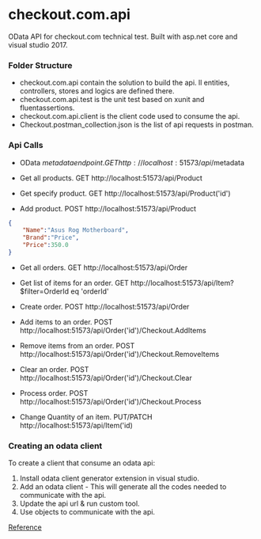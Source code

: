 # checkout.com.api
OData API for checkout.com technical test. Built with asp.net core and visual studio 2017.

### Folder Structure
- checkout.com.api contain the solution to build the api. ll entities, controllers, stores and logics are defined there.
- checkout.com.api.test is the unit test based on xunit and fluentassertions.
- checkout.com.api.client is the client code used to consume the api.
- Checkout.postman_collection.json is the list of api requests in postman.

### Api Calls
- OData $metadata endpoint.
GET http://localhost:51573/api/$metadata

- Get all products.
GET http://localhost:51573/api/Product

- Get specify product.
GET http://localhost:51573/api/Product('id')

- Add product.
POST http://localhost:51573/api/Product

```json
{
    "Name":"Asus Rog Motherboard",
    "Brand":"Price",
    "Price":350.0
}
```

- Get all orders.
GET http://localhost:51573/api/Order

- Get list of items for an order.
GET http://localhost:51573/api/Item?$filter=OrderId eq 'orderId'

- Create order.
POST http://localhost:51573/api/Order

- Add items to an order.
POST http://localhost:51573/api/Order('id')/Checkout.AddItems

- Remove items from an order.
POST http://localhost:51573/api/Order('id')/Checkout.RemoveItems

- Clear an order.
POST http://localhost:51573/api/Order('id')/Checkout.Clear

- Process order.
POST http://localhost:51573/api/Order('id')/Checkout.Process

- Change Quantity of an item.
PUT/PATCH http://localhost:51573/api/Item('id)

### Creating an odata client
To create a client that consume an odata api:

1. Install odata client generator extension in visual studio.
2. Add an odata client - This will generate all the codes needed to communicate  with the api.
3. Update the api url & run custom tool.
4. Use objects to communicate with the api.

[Reference](https://docs.microsoft.com/en-us/aspnet/web-api/overview/odata-support-in-aspnet-web-api/odata-v4/create-an-odata-v4-client-app)
